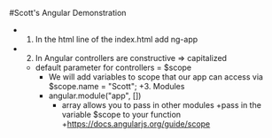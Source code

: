 #Scott's Angular Demonstration
  + 1. In the html line of the index.html add ng-app
  + 2. In Angular controllers are constructive => capitalized
    + default parameter for controllers = $scope
      + We will add variables to scope that our app can access via $scope.name = "Scott";
    +3. Modules
      + angular.module("app", [])
        + array allows you to pass in other modules
      +pass in the variable $scope to your function
        +https://docs.angularjs.org/guide/scope
      
